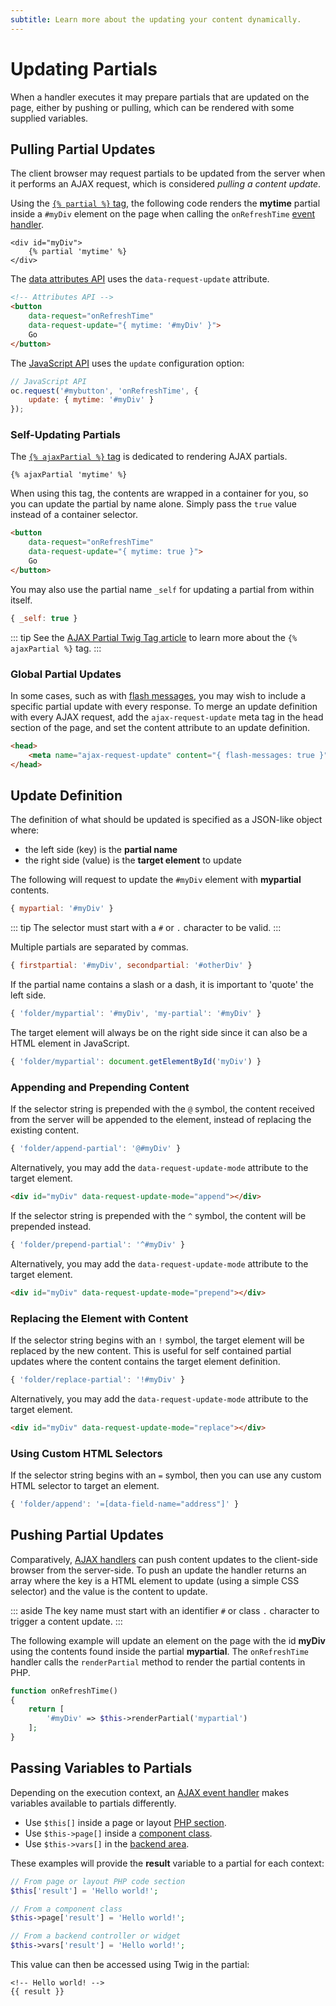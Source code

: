 ```yaml
---
subtitle: Learn more about the updating your content dynamically.
---
```

# Updating Partials

When a handler executes it may prepare partials that are updated on the page, either by pushing or pulling, which can be rendered with some supplied variables.

## Pulling Partial Updates

The client browser may request partials to be updated from the server when it performs an AJAX request, which is considered *pulling a content update*.

Using the [`{% partial %}` tag](../../markup/tag/partial.md), the following code renders the **mytime** partial inside a `#myDiv` element on the page when calling the `onRefreshTime` [event handler](./handlers.md).

```twig
<div id="myDiv">
    {% partial 'mytime' %}
</div>
```

The [data attributes API](./attributes-api.md) uses the `data-request-update` attribute.

```html
<!-- Attributes API -->
<button
    data-request="onRefreshTime"
    data-request-update="{ mytime: '#myDiv' }">
    Go
</button>
```

The [JavaScript API](./javascript-api.md) uses the `update` configuration option:

```js
// JavaScript API
oc.request('#mybutton', 'onRefreshTime', {
    update: { mytime: '#myDiv' }
});
```

### Self-Updating Partials

The [`{% ajaxPartial %}` tag](../../markup/tag/ajax-partial.md) is dedicated to rendering AJAX partials.

```twig
{% ajaxPartial 'mytime' %}
```

When using this tag, the contents are wrapped in a container for you, so you can update the partial by name alone. Simply pass the `true` value instead of a container selector.

```html
<button
    data-request="onRefreshTime"
    data-request-update="{ mytime: true }">
    Go
</button>
```

You may also use the partial name `_self` for updating a partial from within itself.

```js
{ _self: true }
```

::: tip
See the [AJAX Partial Twig Tag article](../../markup/tag/ajax-partial.md) to learn more about the `{% ajaxPartial %}` tag.
:::

### Global Partial Updates

In some cases, such as with [flash messages](../../cms/features/flash-messages.md), you may wish to include a specific partial update with every response. To merge an update definition with every AJAX request, add the `ajax-request-update` meta tag in the head section of the page, and set the content attribute to an update definition.

```html
<head>
    <meta name="ajax-request-update" content="{ flash-messages: true }" />
</head>
```

## Update Definition

The definition of what should be updated is specified as a JSON-like object where:

- the left side (key) is the **partial name**
- the right side (value) is the **target element** to update

The following will request to update the `#myDiv` element with **mypartial** contents.

```js
{ mypartial: '#myDiv' }
```

::: tip
The selector must start with a `#` or `.` character to be valid.
:::

Multiple partials are separated by commas.

```js
{ firstpartial: '#myDiv', secondpartial: '#otherDiv' }
```

If the partial name contains a slash or a dash, it is important to 'quote' the left side.

```js
{ 'folder/mypartial': '#myDiv', 'my-partial': '#myDiv' }
```

The target element will always be on the right side since it can also be a HTML element in JavaScript.

```js
{ 'folder/mypartial': document.getElementById('myDiv') }
```

### Appending and Prepending Content

If the selector string is prepended with the `@` symbol, the content received from the server will be appended to the element, instead of replacing the existing content.

```js
{ 'folder/append-partial': '@#myDiv' }
```

Alternatively, you may add the `data-request-update-mode` attribute to the target element.

```html
<div id="myDiv" data-request-update-mode="append"></div>
```

If the selector string is prepended with the `^` symbol, the content will be prepended instead.

```js
{ 'folder/prepend-partial': '^#myDiv' }
```

Alternatively, you may add the `data-request-update-mode` attribute to the target element.

```html
<div id="myDiv" data-request-update-mode="prepend"></div>
```

### Replacing the Element with Content

If the selector string begins with an `!` symbol, the target element will be replaced by the new content. This is useful for self contained partial updates where the content contains the target element definition.

```js
{ 'folder/replace-partial': '!#myDiv' }
```

Alternatively, you may add the `data-request-update-mode` attribute to the target element.

```html
<div id="myDiv" data-request-update-mode="replace"></div>
```

### Using Custom HTML Selectors

If the selector string begins with an `=` symbol, then you can use any custom HTML selector to target an element.

```js
{ 'folder/append': '=[data-field-name="address"]' }
```

## Pushing Partial Updates

Comparatively, [AJAX handlers](./handlers.md) can push content updates to the client-side browser from the server-side. To push an update the handler returns an array where the key is a HTML element to update (using a simple CSS selector) and the value is the content to update.

::: aside
The key name must start with an identifier `#` or class `.` character to trigger a content update.
:::

The following example will update an element on the page with the id **myDiv** using the contents found inside the partial **mypartial**. The `onRefreshTime` handler calls the `renderPartial` method to render the partial contents in PHP.

```php
function onRefreshTime()
{
    return [
        '#myDiv' => $this->renderPartial('mypartial')
    ];
}
```

## Passing Variables to Partials

Depending on the execution context, an [AJAX event handler](./handlers.md) makes variables available to partials differently.

- Use `$this[]` inside a page or layout [PHP section](../themes/themes.md).
- Use `$this->page[]` inside a [component class](../themes/components.md).
- Use `$this->vars[]` in the [backend area](../../extend/system/controllers.md).

These examples will provide the **result** variable to a partial for each context:

```php
// From page or layout PHP code section
$this['result'] = 'Hello world!';

// From a component class
$this->page['result'] = 'Hello world!';

// From a backend controller or widget
$this->vars['result'] = 'Hello world!';
```

This value can then be accessed using Twig in the partial:

```twig
<!-- Hello world! -->
{{ result }}
```
